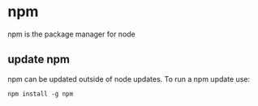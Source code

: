 # npm

npm is the package manager for node

## update npm

npm can be updated outside of node updates. To run a npm update use:

``` node
npm install -g npm
```
